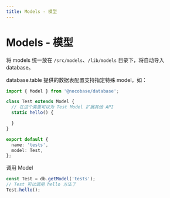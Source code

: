 ```yaml
---
title: Models - 模型
---
```


# Models - 模型

将 models 统一放在 `/src/models`、`/lib/models` 目录下，将自动导入 database。

database.table 提供的数据表配置支持指定特殊 model，如：

```ts
import { Model } from '@nocobase/database';

class Test extends Model {
  // 在这个类里可以为 Test Model 扩展其他 API
  static hello() {

  }
}

export default {
  name: 'tests',
  model: Test,
};
```

调用 Model

```ts
const Test = db.getModel('tests');
// Test 可以调用 hello 方法了
Test.hello();
```